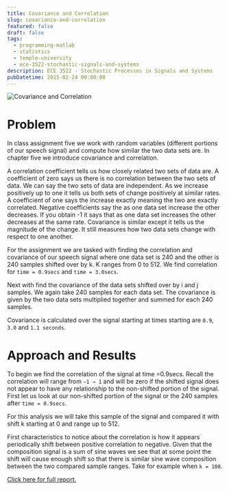 ```yaml
---
title: Covariance and Correlation
slug: covariance-and-correlation
featured: false
draft: false
tags:
  - programming-matlab
  - statistics
  - temple-university
  - ece-3522-stochastic-signals-and-systems
description: ECE 3522 - Stochastic Processes in Signals and Systems
pubDatetime: 2015-02-24 00:00:00
---
```


![Covariance and Correlation](@assets/images/3522_stochastic_systems/covariance_and_correlation.png)

# Problem

In class assignment five we work with random variables (different portions
of our speech signal) and compute how similar the two data sets are. In
chapter five we introduce covariance and correlation.

A correlation coefficient tells us how closely related two sets of data
are. A coefficient of zero says us there is no correlation between the
two sets of data. We can say the two sets of data are independent. As we
increase positively up to one it tells us both sets of change positively
at similar rates. A coefficient of one says the increase exactly meaning
the two are exactly correlated. Negative coefficients say the as one data
set increase the other decreases. If you obtain -1 it says that as one
data set increases the other decreases at the same rate. Covariance is
similar except it tells us the magnitude of the change. It still measures
how two data sets change with respect to one another.

For the assignment we are tasked with finding the correlation and
covariance of our speech signal where one data set is 240 and the other is
240 samples shifted over by k. K ranges from 0 to 512. We find correlation
for `time = 0.9secs` and `time = 3.0secs`.

Next with find the covariance of the data sets shifted over by i and j
samples. We again take 240 samples for each data set. The covariance is
given by the two data sets multiplied together and summed for each 240
samples.

Covariance is calculated over the signal starting at times starting are
`0.9`, `3.0` and `1.1 seconds`.

# Approach and Results

To begin we find the correlation of the signal at time =0.9secs. Recall
the correlation will range from `−1 → 1` and will be zero if the shifted
signal does not appear to have any relationship to the non-shifted portion
of the signal. First let us look at our non-shifted portion of the signal
or the 240 samples after `time = 0.9secs`.

For this analysis we will take this sample of the signal and compared it
with shift k starting at 0 and range up to 512.

First characteristics to notice about the correlation is how it appears
periodically shift between positive correlation to negative. Given that
the composition signal is a sum of sine waves we see that at some point
the shift will cause enough shift so that there is similar sine wave
composition between the two compared sample ranges. Take for example when
`k = 100`.

[Click here for full report.](/assets/files/20150224_trejo_devin_ca5.pdf)
